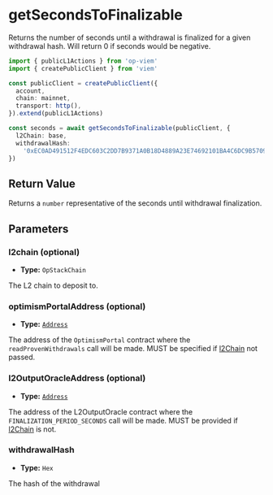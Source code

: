 # getSecondsToFinalizable

Returns the number of seconds until a withdrawal is finalized for a given withdrawal hash. Will return 0 if seconds would be negative.

```ts [example.ts]
import { publicL1Actions } from 'op-viem'
import { createPublicClient } from 'viem'

const publicClient = createPublicClient({
  account,
  chain: mainnet,
  transport: http(),
}).extend(publicL1Actions)

const seconds = await getSecondsToFinalizable(publicClient, {
  l2Chain: base,
  withdrawalHash:
    '0xEC0AD491512F4EDC603C2DD7B9371A0B18D4889A23E74692101BA4C6DC9B5709',
})
```

## Return Value

Returns a `number` representative of the seconds until withdrawal finalization.

## Parameters

### l2chain (optional)

- **Type:** `OpStackChain`

The L2 chain to deposit to.

### optimismPortalAddress (optional)

- **Type:** [`Address`](https://viem.sh/docs/glossary/types#address)

The address of the `OptimismPortal` contract where the `readProvenWithdrawals` call will be made. MUST be specified if [l2Chain](#l2chain-optional) not passed.

### l2OutputOracleAddress (optional)

- **Type:** [`Address`](https://viem.sh/docs/glossary/types#address)

The address of the L2OutputOracle contract where the `FINALIZATION_PERIOD_SECONDS` call will be made. MUST be provided if [l2Chain](l2chain-optional) is not.

### withdrawalHash

- **Type:** `Hex`

The hash of the withdrawal
